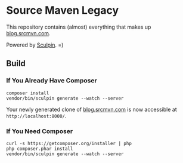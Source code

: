 Source Maven Legacy
===================

This repository contains (almost) everything that makes up
[blog.srcmvn.com](http://blog.srcmvn.com).

Powered by [Sculpin](http://sculpin.io). =)


Build
-----

### If You Already Have Composer

    composer install
    vendor/bin/sculpin generate --watch --server

Your newly generated clone of [blog.srcmvn.com](http://blog.srcmvn.com) is now
accessible at `http://localhost:8000/`.

### If You Need Composer

    curl -s https://getcomposer.org/installer | php
    php composer.phar install
    vendor/bin/sculpin generate --watch --server

